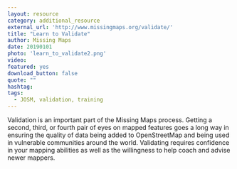 ```yaml
---
layout: resource
category: additional_resource
external_url: 'http://www.missingmaps.org/validate/'
title: "Learn to Validate"
author: Missing Maps
date: 20190101
photo: 'learn_to_validate2.png'
video: 
featured: yes
download_button: false
quote: ""
hashtag:
tags:
  - JOSM, validation, training
---
```


Validation is an important part of the Missing Maps process. Getting a second, third, or fourth pair of eyes on mapped features goes a long way in ensuring the quality of data being added to OpenStreetMap and being used in vulnerable communities around the world. Validating requires confidence in your mapping abilities as well as the willingness to help coach and advise newer mappers.
